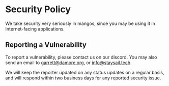 # Security Policy

We take security very seriously in mangos, since you may be using it in
Internet-facing applications.

## Reporting a Vulnerability

To report a vulnerability, please contact us on our discord.
You may also send an email to garrett@damore.org, or info@staysail.tech.

We will keep the reporter updated on any status updates on a regular basis,
and will respond within two business days for any reported security issue.
